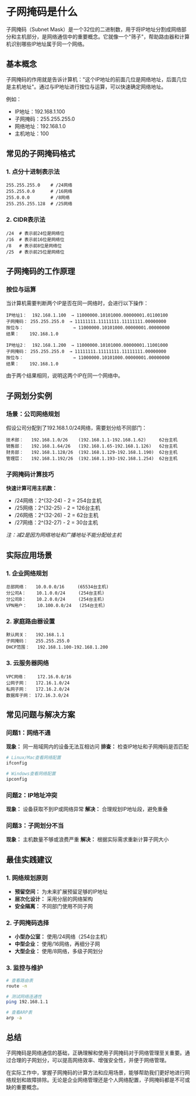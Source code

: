 # 子网掩码是什么

子网掩码（Subnet Mask）是一个32位的二进制数，用于将IP地址分割成网络部分和主机部分，是网络通信中的重要概念。它就像一个"筛子"，帮助路由器和计算机识别哪些IP地址属于同一个网络。

## 基本概念

子网掩码的作用就是告诉计算机："这个IP地址的前面几位是网络地址，后面几位是主机地址"。通过与IP地址进行按位与运算，可以快速确定网络地址。

例如：
- IP地址：192.168.1.100
- 子网掩码：255.255.255.0
- 网络地址：192.168.1.0
- 主机地址：100

## 常见的子网掩码格式

### 1. 点分十进制表示法
```
255.255.255.0    # /24网络
255.255.0.0      # /16网络  
255.0.0.0        # /8网络
255.255.255.128  # /25网络
```

### 2. CIDR表示法
```
/24  # 表示前24位是网络位
/16  # 表示前16位是网络位
/8   # 表示前8位是网络位
/25  # 表示前25位是网络位
```

## 子网掩码的工作原理

### 按位与运算
当计算机需要判断两个IP是否在同一网络时，会进行以下操作：

```
IP地址1：  192.168.1.100  → 11000000.10101000.00000001.01100100
子网掩码： 255.255.255.0  → 11111111.11111111.11111111.00000000
按位与：                   → 11000000.10101000.00000001.00000000
结果：    192.168.1.0

IP地址2：  192.168.1.200  → 11000000.10101000.00000001.11001000
子网掩码： 255.255.255.0  → 11111111.11111111.11111111.00000000
按位与：                   → 11000000.10101000.00000001.00000000
结果：    192.168.1.0
```

由于两个结果相同，说明这两个IP在同一个网络中。

## 子网划分实例

### 场景：公司网络规划
假设公司分配到了192.168.1.0/24网络，需要划分给不同部门：

```
技术部：   192.168.1.0/26    (192.168.1.1-192.168.1.62)     62台主机
销售部：   192.168.1.64/26   (192.168.1.65-192.168.1.126)   62台主机
财务部：   192.168.1.128/26  (192.168.1.129-192.168.1.190)  62台主机
管理层：   192.168.1.192/26  (192.168.1.193-192.168.1.254)  62台主机
```

### 子网掩码计算技巧

**快速计算可用主机数：**
- /24网络：2^(32-24) - 2 = 254台主机
- /25网络：2^(32-25) - 2 = 126台主机
- /26网络：2^(32-26) - 2 = 62台主机
- /27网络：2^(32-27) - 2 = 30台主机

*注：减2是因为网络地址和广播地址不能分配给主机*

## 实际应用场景

### 1. 企业网络规划
```
总部网络：   10.0.0.0/16     (65534台主机)
分公司A：    10.1.0.0/24     (254台主机)
分公司B：    10.2.0.0/24     (254台主机)
VPN用户：    10.100.0.0/24   (254台主机)
```

### 2. 家庭路由器设置
```
默认网关：   192.168.1.1
子网掩码：   255.255.255.0
DHCP范围：   192.168.1.100-192.168.1.200
```

### 3. 云服务器网络
```
VPC网络：    172.16.0.0/16
公网子网：   172.16.1.0/24
私网子网：   172.16.2.0/24
数据库子网： 172.16.3.0/24
```

## 常见问题与解决方案

### 问题1：网络不通
**现象：** 同一局域网内的设备无法互相访问
**排查：** 检查IP地址和子网掩码是否匹配
```bash
# Linux/Mac查看网络配置
ifconfig

# Windows查看网络配置
ipconfig
```

### 问题2：IP地址冲突
**现象：** 设备获取不到IP或网络异常
**解决：** 合理规划IP地址段，避免重叠

### 问题3：子网划分不当
**现象：** 主机数量不够或浪费严重
**解决：** 根据实际需求重新计算子网大小

## 最佳实践建议

### 1. 网络规划原则
- **预留空间：** 为未来扩展预留足够的IP地址
- **层次化设计：** 采用分层的网络架构
- **安全隔离：** 不同部门使用不同子网

### 2. 子网掩码选择
- **小型办公室：** 使用/24网络（254台主机）
- **中型企业：** 使用/16网络，再细分子网
- **大型企业：** 使用/8网络，多级子网划分

### 3. 监控与维护
```bash
# 查看路由表
route -n

# 测试网络连通性
ping 192.168.1.1

# 查看ARP表
arp -a
```

## 总结

子网掩码是网络通信的基础，正确理解和使用子网掩码对于网络管理至关重要。通过合理的子网划分，可以提高网络效率、增强安全性，并便于网络管理。

在实际工作中，掌握子网掩码的计算方法和应用场景，能够帮助我们更好地进行网络规划和故障排除。无论是企业网络管理还是个人网络配置，子网掩码都是不可或缺的重要概念。